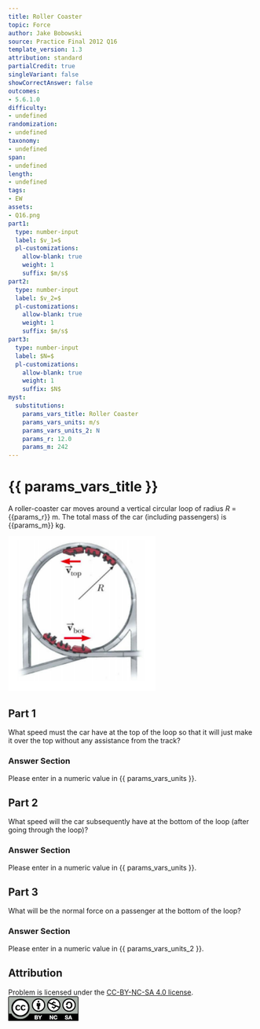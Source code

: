 ```yaml
---
title: Roller Coaster
topic: Force
author: Jake Bobowski
source: Practice Final 2012 Q16
template_version: 1.3
attribution: standard
partialCredit: true
singleVariant: false
showCorrectAnswer: false
outcomes:
- 5.6.1.0
difficulty:
- undefined
randomization:
- undefined
taxonomy:
- undefined
span:
- undefined
length:
- undefined
tags:
- EW
assets:
- Q16.png
part1:
  type: number-input
  label: $v_1=$
  pl-customizations:
    allow-blank: true
    weight: 1
    suffix: $m/s$
part2:
  type: number-input
  label: $v_2=$
  pl-customizations:
    allow-blank: true
    weight: 1
    suffix: $m/s$
part3:
  type: number-input
  label: $N=$
  pl-customizations:
    allow-blank: true
    weight: 1
    suffix: $N$
myst:
  substitutions:
    params_vars_title: Roller Coaster
    params_vars_units: m/s
    params_vars_units_2: N
    params_r: 12.0
    params_m: 242
---
```

# {{ params_vars_title }}
A roller-coaster car moves around a vertical circular loop of radius $R$ = {{params_r}} m.
The total mass of the car (including passengers) is {{params_m}} kg.

<img src="Q16.png" width=300>

## Part 1

What speed must the car have at the top of the loop so that it will just make it over the top without any assistance from the track?

### Answer Section

Please enter in a numeric value in {{ params_vars_units }}.

## Part 2

What speed will the car subsequently have at the bottom of the loop (after going through the loop)?

### Answer Section

Please enter in a numeric value in {{ params_vars_units }}.

## Part 3

What will be the normal force on a passenger at the bottom of the loop?

### Answer Section

Please enter in a numeric value in {{ params_vars_units_2 }}.

## Attribution

Problem is licensed under the [CC-BY-NC-SA 4.0 license](https://creativecommons.org/licenses/by-nc-sa/4.0/).<br> ![The Creative Commons 4.0 license requiring attribution-BY, non-commercial-NC, and share-alike-SA license.](https://raw.githubusercontent.com/firasm/bits/master/by-nc-sa.png)